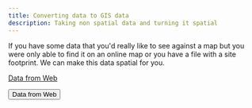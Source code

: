 ```yaml
---
title: Converting data to GIS data
description: Taking non spatial data and turning it spatial
---
```


If you have some data that you'd really like to see against a map but you were only able to find it on an online map or you have a file with a site footprint. We can make this data spatial for you.

[Data from Web](https://dynamicsiteshub.github.io/capabilities/Make_Spatial/Taking-data-from-websites)

​        <a href="https://dynamicsiteshub.github.io/capabilities/Make_Spatial/Taking-data-from-websites"><button type = "button" class = "btn">Data from Web</button></a> 